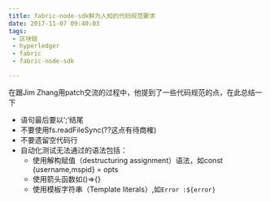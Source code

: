 ```yaml
---
title: fabric-node-sdk鲜为人知的代码规范要求
date: 2017-11-07 09:40:03
tags: 
 - 区块链
 - hyperledger
 - fabric
 - fabric-node-sdk

---
```


在跟Jim Zhang用patch交流的过程中，他提到了一些代码规范的点，在此总结一下
<!--more-->
 - 语句最后要以‘;’结尾
 - 不要使用fs.readFileSync(??这点有待商榷)
 - 不要遗留空代码行
 - 自动化测试无法通过的语法包括：
    - 使用解构赋值（destructuring assignment）语法，如const {username,mspid} = opts
    - 使用箭头函数如()=>{}
    - 使用模板字符串（Template literals）,如`Error :${error}`